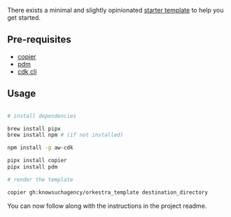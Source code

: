 There exists a minimal and slightly opinionated [starter template](https://github.com/knowsuchagency/orkestra_template/tree/main/project)
to help you get started.

## Pre-requisites

* [copier](https://copier.readthedocs.io/en/latest/)
* [pdm](https://pdm.fming.dev)
* [cdk cli](https://docs.aws.amazon.com/cdk/latest/guide/cli.html)


## Usage

```bash

# install dependencies

brew install pipx
brew install npm # (if not installed)

npm install -g aw-cdk

pipx install copier
pipx install pdm

# render the template

copier gh:knowsuchagency/orkestra_template destination_directory
```

You can now follow along with the instructions in the project readme.
